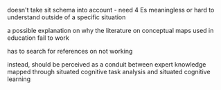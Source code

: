 doesn't take sit schema into account - need 4 Es
meaningless or hard to understand outside of a specific situation

a possible explanation on why the literature on conceptual maps used in education fail to work

has to search for references on not working

instead, should be perceived as a conduit between expert knowledge mapped through situated cognitive task analysis and situated cognitive learning
